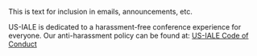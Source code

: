 This is text for inclusion in emails, announcements, etc.

US-IALE is dedicated to a harassment-free conference experience for everyone. Our anti-harassment policy can be found at:
[US-IALE Code of Conduct]()
